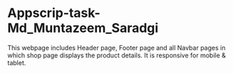 # Appscrip-task-Md_Muntazeem_Saradgi
This webpage includes Header page, Footer page and all Navbar pages in which shop page displays the product details. It is responsive for mobile &amp; tablet.
